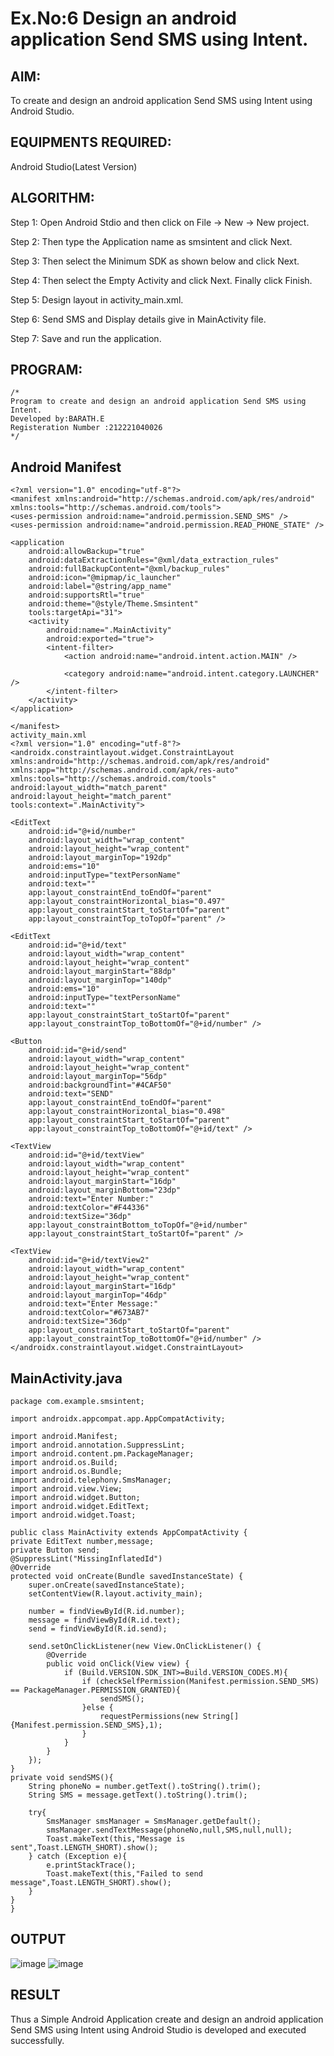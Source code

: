 
# Ex.No:6 Design an android application Send SMS using Intent.


## AIM:

To create and design an android application Send SMS using Intent using Android Studio.

## EQUIPMENTS REQUIRED:

Android Studio(Latest Version)

## ALGORITHM:

Step 1: Open Android Stdio and then click on File -> New -> New project.

Step 2: Then type the Application name as smsintent and click Next. 

Step 3: Then select the Minimum SDK as shown below and click Next.

Step 4: Then select the Empty Activity and click Next. Finally click Finish.

Step 5: Design layout in activity_main.xml.

Step 6: Send SMS and Display details give in MainActivity file.

Step 7: Save and run the application.

## PROGRAM:
```
/*
Program to create and design an android application Send SMS using Intent.
Developed by:BARATH.E
Registeration Number :212221040026
*/
```
## Android Manifest
```
<?xml version="1.0" encoding="utf-8"?>
<manifest xmlns:android="http://schemas.android.com/apk/res/android"
xmlns:tools="http://schemas.android.com/tools">
<uses-permission android:name="android.permission.SEND_SMS" />
<uses-permission android:name="android.permission.READ_PHONE_STATE" />

<application
    android:allowBackup="true"
    android:dataExtractionRules="@xml/data_extraction_rules"
    android:fullBackupContent="@xml/backup_rules"
    android:icon="@mipmap/ic_launcher"
    android:label="@string/app_name"
    android:supportsRtl="true"
    android:theme="@style/Theme.Smsintent"
    tools:targetApi="31">
    <activity
        android:name=".MainActivity"
        android:exported="true">
        <intent-filter>
            <action android:name="android.intent.action.MAIN" />

            <category android:name="android.intent.category.LAUNCHER" />
        </intent-filter>
    </activity>
</application>

</manifest>
activity_main.xml
<?xml version="1.0" encoding="utf-8"?>
<androidx.constraintlayout.widget.ConstraintLayout xmlns:android="http://schemas.android.com/apk/res/android"
xmlns:app="http://schemas.android.com/apk/res-auto"
xmlns:tools="http://schemas.android.com/tools"
android:layout_width="match_parent"
android:layout_height="match_parent"
tools:context=".MainActivity">

<EditText
    android:id="@+id/number"
    android:layout_width="wrap_content"
    android:layout_height="wrap_content"
    android:layout_marginTop="192dp"
    android:ems="10"
    android:inputType="textPersonName"
    android:text=""
    app:layout_constraintEnd_toEndOf="parent"
    app:layout_constraintHorizontal_bias="0.497"
    app:layout_constraintStart_toStartOf="parent"
    app:layout_constraintTop_toTopOf="parent" />

<EditText
    android:id="@+id/text"
    android:layout_width="wrap_content"
    android:layout_height="wrap_content"
    android:layout_marginStart="88dp"
    android:layout_marginTop="140dp"
    android:ems="10"
    android:inputType="textPersonName"
    android:text=""
    app:layout_constraintStart_toStartOf="parent"
    app:layout_constraintTop_toBottomOf="@+id/number" />

<Button
    android:id="@+id/send"
    android:layout_width="wrap_content"
    android:layout_height="wrap_content"
    android:layout_marginTop="56dp"
    android:backgroundTint="#4CAF50"
    android:text="SEND"
    app:layout_constraintEnd_toEndOf="parent"
    app:layout_constraintHorizontal_bias="0.498"
    app:layout_constraintStart_toStartOf="parent"
    app:layout_constraintTop_toBottomOf="@+id/text" />

<TextView
    android:id="@+id/textView"
    android:layout_width="wrap_content"
    android:layout_height="wrap_content"
    android:layout_marginStart="16dp"
    android:layout_marginBottom="23dp"
    android:text="Enter Number:"
    android:textColor="#F44336"
    android:textSize="36dp"
    app:layout_constraintBottom_toTopOf="@+id/number"
    app:layout_constraintStart_toStartOf="parent" />

<TextView
    android:id="@+id/textView2"
    android:layout_width="wrap_content"
    android:layout_height="wrap_content"
    android:layout_marginStart="16dp"
    android:layout_marginTop="46dp"
    android:text="Enter Message:"
    android:textColor="#673AB7"
    android:textSize="36dp"
    app:layout_constraintStart_toStartOf="parent"
    app:layout_constraintTop_toBottomOf="@+id/number" />
</androidx.constraintlayout.widget.ConstraintLayout>
```
## MainActivity.java
```
package com.example.smsintent;

import androidx.appcompat.app.AppCompatActivity;

import android.Manifest;
import android.annotation.SuppressLint;
import android.content.pm.PackageManager;
import android.os.Build;
import android.os.Bundle;
import android.telephony.SmsManager;
import android.view.View;
import android.widget.Button;
import android.widget.EditText;
import android.widget.Toast;

public class MainActivity extends AppCompatActivity {
private EditText number,message;
private Button send;
@SuppressLint("MissingInflatedId")
@Override
protected void onCreate(Bundle savedInstanceState) {
    super.onCreate(savedInstanceState);
    setContentView(R.layout.activity_main);

    number = findViewById(R.id.number);
    message = findViewById(R.id.text);
    send = findViewById(R.id.send);

    send.setOnClickListener(new View.OnClickListener() {
        @Override
        public void onClick(View view) {
            if (Build.VERSION.SDK_INT>=Build.VERSION_CODES.M){
                if (checkSelfPermission(Manifest.permission.SEND_SMS) == PackageManager.PERMISSION_GRANTED){
                    sendSMS();
                }else {
                    requestPermissions(new String[]{Manifest.permission.SEND_SMS},1);
                }
            }
        }
    });
}
private void sendSMS(){
    String phoneNo = number.getText().toString().trim();
    String SMS = message.getText().toString().trim();

    try{
        SmsManager smsManager = SmsManager.getDefault();
        smsManager.sendTextMessage(phoneNo,null,SMS,null,null);
        Toast.makeText(this,"Message is sent",Toast.LENGTH_SHORT).show();
    } catch (Exception e){
        e.printStackTrace();
        Toast.makeText(this,"Failed to send message",Toast.LENGTH_SHORT).show();
    }
}
}
```


## OUTPUT
![image](https://github.com/suryacse05/Mobile-Application-Development/assets/134574325/43483275-69e5-401f-8198-1b139a98706b)
![image](https://github.com/suryacse05/Mobile-Application-Development/assets/134574325/3bd38d9c-55df-41ea-9ab2-ea57ca8b46a3)




## RESULT
Thus a Simple Android Application create and design an android application Send SMS using Intent using Android Studio is developed and executed successfully.
